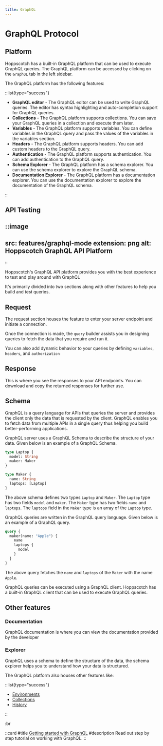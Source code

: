 ```yaml
---
title: GraphQL
---
```


# GraphQL Protocol

## Platform

Hoppscotch has a built-in GraphQL platform that can be used to execute GraphQL queries. The GraphQL platform can be accessed by clicking on the `GraphQL` tab in the left sidebar.

The GraphQL platform has the following features:

::list{type="success"}

- **GraphQL editor** - The GraphQL editor can be used to write GraphQL queries. The editor has syntax highlighting and auto-completion support for GraphQL queries.
- **Collections** - The GraphQL platform supports collections. You can save your GraphQL queries in a collection and execute them later.
- **Variables** - The GraphQL platform supports variables. You can define variables in the GraphQL query and pass the values of the variables in the variables section.
- **Headers** - The GraphQL platform supports headers. You can add custom headers to the GraphQL query.
- **Authentication** - The GraphQL platform supports authentication. You can add authentication to the GraphQL query.
- **Schema Explorer** - The GraphQL platform has a schema explorer. You can use the schema explorer to explore the GraphQL schema.
- **Documentation Explorer** - The GraphQL platform has a documentation explorer. You can use the documentation explorer to explore the documentation of the GraphQL schema.

::

## API Testing

::image
---
src: features/graphql-mode
extension: png
alt: Hoppscotch GraphQL API Platform
---
::

Hoppscotch's GraphQL API platform provides you with the best experience to test and play around with GraphQL

It's primarily divided into two sections along with other features to help you build and test queries.

## Request

The request section houses the feature to enter your server endpoint and initiate a connection.

Once the connection is made, the `query` builder assists you in designing queries to fetch the data that you require and run it.

You can also add dynamic behavior to your queries by defining `variables`, `headers`, and `authorization`

## Response

This is where you see the responses to your API endpoints. You can download and copy the returned responses for further use.

## Schema

GraphQL is a query language for APIs that queries the server and provides the client only the data that is requested by the client. GraphQL enables you to fetch data from multiple APIs in a single query thus helping you build better-performing applications.

GraphQL server uses a GraphQL Schema to describe the structure of your data. Given below is an example of a GraphQL Schema.

```graphql
type Laptop {
  model: String
  maker: Maker
}

type Maker {
  name: String
  laptops: [Laptop]
}
```

The above schema defines two types `Laptop` and `Maker`. The `Laptop` type has two fields `model` and `maker`. The `Maker` type has two fields `name` and `laptops`. The `laptops` field in the `Maker` type is an array of the `Laptop` type.

GraphQL queries are written in the GraphQL query language. Given below is an example of a GraphQL query.

```graphql
query {
  maker(name: "Apple") {
    name
    laptops {
      model
    }
  }
}
```

The above query fetches the `name` and `laptops` of the `Maker` with the name `Apple`.

GraphQL queries can be executed using a GraphQL client. Hoppscotch has a built-in GraphQL client that can be used to execute GraphQL queries.

## Other features

### Documentation

GraphQL documentation is where you can view the documentation provided by the developer

### Explorer

GraphQL uses a schema to define the structure of the data, the schema explorer helps you to understand how your data is structured.

The GraphQL platform also houses other features like:

::list{type="success"}

- [Environments](/documentation/features/environments)
- [Collections](/documentation/features/collections)
- [History](/documentation/features/history)

::

:br

::card
#title
[Getting started with GraphQL](/documentation/getting-started/graphql/creating-a-query)
#description
Read out step by step tutorial on working with GraphQL.
::
